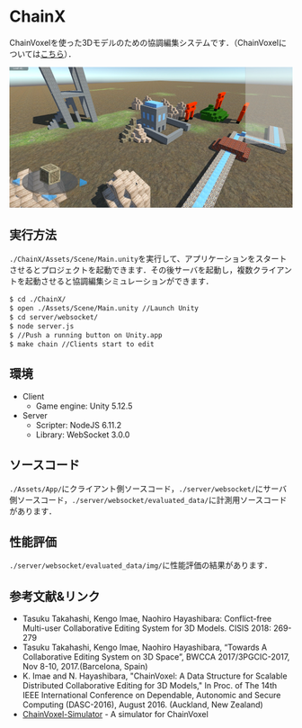 # ChainX
ChainVoxelを使った3Dモデルのための協調編集システムです．（ChainVoxelについては[こちら](http://github.com/kengo92i/ChainVoxel-Simulator)）．

![screenshot](./static/images/ChainX_screenshot.png)


## 実行方法
`./ChainX/Assets/Scene/Main.unity`を実行して、アプリケーションをスタートさせるとプロジェクトを起動できます．その後サーバを起動し，複数クライアントを起動させると協調編集シミュレーションができます．

    $ cd ./ChainX/
    $ open ./Assets/Scene/Main.unity //Launch Unity
    $ cd server/websocket/
    $ node server.js
    $ //Push a running button on Unity.app
    $ make chain //Clients start to edit

## 環境
- Client
	- Game engine: Unity 5.12.5
- Server
	- Scripter: NodeJS 6.11.2
	- Library: WebSocket 3.0.0

## ソースコード
`./Assets/App/`にクライアント側ソースコード，`./server/websocket/`にサーバ側ソースコード，`./server/websocket/evaluated_data/`に計測用ソースコードがあります．

## 性能評価
`./server/websocket/evaluated_data/img/`に性能評価の結果があります．


## 参考文献&リンク
- Tasuku Takahashi, Kengo Imae, Naohiro Hayashibara:
Conflict-free Multi-user Collaborative Editing System for 3D Models. CISIS 2018: 269-279
- Tasuku Takahashi, Kengo Imae, Naohiro Hayashibara, “Towards A Collaborative Editing System on 3D Space”, BWCCA 2017/3PGCIC-2017, Nov 8-10, 2017.(Barcelona, Spain)
- K. Imae and N. Hayashibara, "ChainVoxel: A Data Structure for Scalable Distributed Collaborative Editing for 3D Models," In Proc. of The 14th IEEE International Conference on Dependable, Autonomic and Secure Computing (DASC-2016), August 2016. (Auckland, New Zealand)
- [ChainVoxel-Simulator](http://github.com/kengo92i/ChainVoxel-Simulator) - A simulator for ChainVoxel



